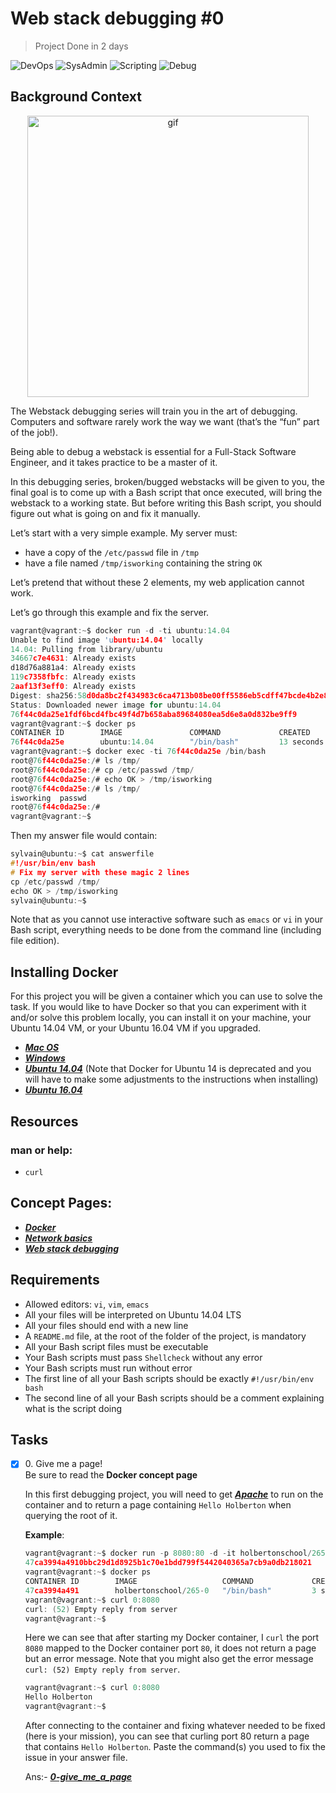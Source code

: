 # Web stack debugging #0

>Project Done in 2 days

![DevOps](https://img.shields.io/badge/-DevOps-yellow)
![SysAdmin](https://img.shields.io/badge/-SysAdmin-yellowgreen)
![Scripting](https://img.shields.io/badge/-Scripting-red)
![Debug](https://img.shields.io/badge/-Debugging-blue)

## Background Context

<p align="center">
  <img src="assets/i.jpg" width="450" title="gif">
</p>

The Webstack debugging series will train you in the art of debugging. Computers and software rarely work the way we want (that’s the “fun” part of the job!).

Being able to debug a webstack is essential for a Full-Stack Software Engineer, and it takes practice to be a master of it.

In this debugging series, broken/bugged webstacks will be given to you, the final goal is to come up with a Bash script that once executed, will bring the webstack to a working state. But before writing this Bash script, you should figure out what is going on and fix it manually.

Let’s start with a very simple example. My server must:
+ have a copy of the `/etc/passwd` file in `/tmp`
+ have a file named `/tmp/isworking` containing the string `OK`

Let’s pretend that without these 2 elements, my web application cannot work.

Let’s go through this example and fix the server.
```c
vagrant@vagrant:~$ docker run -d -ti ubuntu:14.04
Unable to find image 'ubuntu:14.04' locally
14.04: Pulling from library/ubuntu
34667c7e4631: Already exists
d18d76a881a4: Already exists
119c7358fbfc: Already exists
2aaf13f3eff0: Already exists
Digest: sha256:58d0da8bc2f434983c6ca4713b08be00ff5586eb5cdff47bcde4b2e88fd40f88
Status: Downloaded newer image for ubuntu:14.04
76f44c0da25e1fdf6bcd4fbc49f4d7b658aba89684080ea5d6e8a0d832be9ff9
vagrant@vagrant:~$ docker ps
CONTAINER ID        IMAGE               COMMAND             CREATED             STATUS              PORTS               NAMES
76f44c0da25e        ubuntu:14.04        "/bin/bash"         13 seconds ago      Up 12 seconds                           infallible_bhabha
vagrant@vagrant:~$ docker exec -ti 76f44c0da25e /bin/bash
root@76f44c0da25e:/# ls /tmp/
root@76f44c0da25e:/# cp /etc/passwd /tmp/
root@76f44c0da25e:/# echo OK > /tmp/isworking
root@76f44c0da25e:/# ls /tmp/
isworking  passwd
root@76f44c0da25e:/#
vagrant@vagrant:~$
```
Then my answer file would contain:
```c
sylvain@ubuntu:~$ cat answerfile
#!/usr/bin/env bash
# Fix my server with these magic 2 lines
cp /etc/passwd /tmp/
echo OK > /tmp/isworking
sylvain@ubuntu:~$
```
Note that as you cannot use interactive software such as `emacs` or `vi` in your Bash script, everything needs to be done from the command line (including file edition).

## Installing Docker
For this project you will be given a container which you can use to solve the task. If you would like to have Docker so that you can experiment with it and/or solve this problem locally, you can install it on your machine, your Ubuntu 14.04 VM, or your Ubuntu 16.04 VM if you upgraded.
* _**[Mac OS](https://docs.docker.com/desktop/install/mac-install/)**_
* _**[Windows](https://docs.docker.com/desktop/install/windows-install/)**_
* _**[Ubuntu 14.04](https://www.liquidweb.com/kb/how-to-install-docker-on-ubuntu-14-04-lts/)**_ (Note that Docker for Ubuntu 14 is deprecated and you will have to make some adjustments to the instructions when installing)
* _**[Ubuntu 16.04](https://www.digitalocean.com/community/tutorials/how-to-install-and-use-docker-on-ubuntu-16-04)**_
## Resources
### man or help:
* `curl`
## Concept Pages:
* _**[Docker](DOCKER.md)**_
* _**[Network basics](NET.md)**_
* _**[Web stack debugging](DEBUGGING.md)**_

## Requirements
* Allowed editors: `vi`, `vim`, `emacs`
* All your files will be interpreted on Ubuntu 14.04 LTS
* All your files should end with a new line
* A `README.md` file, at the root of the folder of the project, is mandatory
* All your Bash script files must be executable
* Your Bash scripts must pass `Shellcheck` without any error
* Your Bash scripts must run without error
* The first line of all your Bash scripts should be exactly `#!/usr/bin/env bash`
* The second line of all your Bash scripts should be a comment explaining what is the script doing

## Tasks
+ [x] 0\. Give me a page!<br/>Be sure to read the __Docker concept page__

  In this first debugging project, you will need to get _**[Apache](https://en.wikipedia.org/wiki/Apache_HTTP_Server)**_ to run on the container and to return a page containing `Hello Holberton` when querying the root of it.
  
  __Example__:
  ```c
  vagrant@vagrant:~$ docker run -p 8080:80 -d -it holbertonschool/265-0
  47ca3994a4910bbc29d1d8925b1c70e1bdd799f5442040365a7cb9a0db218021
  vagrant@vagrant:~$ docker ps
  CONTAINER ID        IMAGE                   COMMAND             CREATED             STATUS              PORTS                  NAMES
  47ca3994a491        holbertonschool/265-0   "/bin/bash"         3 seconds ago       Up 2 seconds        0.0.0.0:8080->80/tcp   vigilant_tesla
  vagrant@vagrant:~$ curl 0:8080
  curl: (52) Empty reply from server
  vagrant@vagrant:~$
  ```
  Here we can see that after starting my Docker container, I `curl` the port `8080` mapped to the Docker container port `80`, it does not return a page but an error message. Note that you might also get the error message `curl: (52) Empty reply from server`.
  ```c
  vagrant@vagrant:~$ curl 0:8080
  Hello Holberton
  vagrant@vagrant:~$
  ```
  After connecting to the container and fixing whatever needed to be fixed (here is your mission), you can see that curling port 80 return a page that contains `Hello Holberton`. Paste the command(s) you used to fix the issue in your answer file.

  Ans:- _**[0-give_me_a_page](0-give_me_a_page)**_

